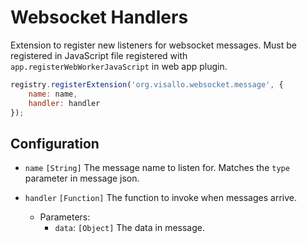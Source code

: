 
# Websocket Handlers

Extension to register new listeners for websocket messages. Must be registered in JavaScript file registered with `app.registerWebWorkerJavaScript` in web app plugin.

```js
registry.registerExtension('org.visallo.websocket.message', {
    name: name,
    handler: handler
});
```

## Configuration

* `name` `[String]` The message name to listen for. Matches the `type` parameter in message json.
* `handler` `[Function]` The function to invoke when messages arrive.

    * Parameters:
        * `data`: `[Object]` The data in message.
    

